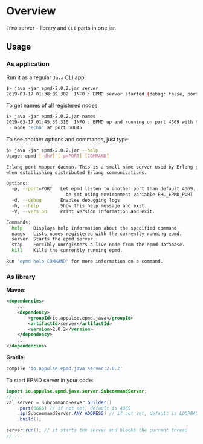# Overview

`EPMD` server - library and `CLI` parts in one jar.

## Usage

### As application

Run it as a regular `Java` CLI app:

```bash
$> java -jar epmd-2.0.2.jar server
2019-03-17 01:38:09.302  INFO : EPMD server started (debug: false, port: 4369, allowed-ips: [localhost/127.0.0.1], unsafe-commands: true)

```

To get names of all registered nodes:

```bash
$> java -jar epmd-2.0.2.jar names
2019-03-17 01:45:39.310  INFO : EPMD up and running on port 4369 with the registered node(s):
 - node 'echo' at port 60045
```

To see another options and commands, just type:

```bash
$> java -jar epmd-2.0.2.jar --help
Usage: epmd [-dhV] [-p=PORT] [COMMAND]

Erlang port mapper daemon. This is a small name server used by Erlang programs
when establishing distributed Erlang communications.

Options:
  -p, --port=PORT   Let epmd listen to another port than default 4369. This can also
                      be set using environment variable ERL_EPMD_PORT
  -d, --debug       Enables debugging logs
  -h, --help        Show this help message and exit.
  -V, --version     Print version information and exit.

Commands:
  help    Displays help information about the specified command
  names   Lists names registered with the currently running epmd.
  server  Starts the epmd server.
  stop    Forcibly unregisters a live node from the epmd database.
  kill    Kills the currently running epmd.

Run 'epmd help COMMAND' for more information on a command.

```

### As library

**Maven**:

```xml
<dependencies>
    ...
    <dependency>
        <groupId>io.appulse.epmd.java</groupId>
        <artifactId>server</artifactId>
        <version>2.0.2</version>
    </dependency>
    ...
</dependencies>
```

**Gradle**:

```groovy
compile 'io.appulse.epmd.java:server:2.0.2'
```

To start EPMD server in your code:

```java
import io.appulse.epmd.java.server.SubcommandServer;
// ...
val server = SubcommandServer.builder()
    .port(6666) // if not set, default is 4369
    .ip(SubcommandServer.ANY_ADDRESS) // if not set, default is LOOPBACK
    .build();

server.run(); // it starts the server and blocks the current thread
// ...
```
